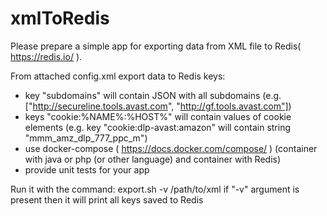 # xmlToRedis

Please prepare a simple app for exporting data from XML file to Redis( https://redis.io/ ).

From attached config.xml export data to Redis keys:
- key "subdomains" will contain JSON with all subdomains (e.g. ["http://secureline.tools.avast.com", "http://gf.tools.avast.com"])
- keys "cookie:%NAME%:%HOST%" will contain values of cookie elements (e.g. key "cookie:dlp-avast:amazon" will contain string "mmm_amz_dlp_777_ppc_m")
- use docker-compose ( https://docs.docker.com/compose/ ) (container with java or php (or other language) and container with Redis)
- provide unit tests for your app

Run it with the command:
export.sh -v /path/to/xml
if "-v" argument is present then it will print all keys saved to Redis
